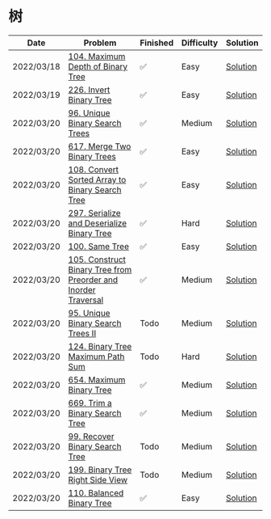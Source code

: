 # 树
| Date       | Problem                                                                                                                                                    | Finished | Difficulty | Solution                                               |
|------------|------------------------------------------------------------------------------------------------------------------------------------------------------------|----------|------------|--------------------------------------------------------|
| 2022/03/18 | [104. Maximum Depth of Binary Tree](https://leetcode.com/problems/maximum-depth-of-binary-tree/)                                                           | ✅        | Easy       | [Solution](./src/tree/MaxDepth.java)                   |
| 2022/03/19 | [226. Invert Binary Tree](https://leetcode.com/problems/invert-binary-tree/)                                                                               | ✅        | Easy       | [Solution](./src/tree/InvertTree.java)                 |
| 2022/03/20 | [96. Unique Binary Search Trees](https://leetcode.com/problems/unique-binary-search-trees/)                                                                | ✅        | Medium     | [Solution](./src/tree/NumTrees.java)                   |
| 2022/03/20 | [617. Merge Two Binary Trees](https://leetcode.com/problems/merge-two-binary-trees/)                                                                       | ✅        | Easy       | [Solution](./src/tree/MergeTrees.java)                 |
| 2022/03/20 | [108. Convert Sorted Array to Binary Search Tree](https://leetcode.com/problems/convert-sorted-array-to-binary-search-tree/)                               | ✅        | Easy       | [Solution](./src/tree/SortedArrayToBST.java)           |
| 2022/03/20 | [297. Serialize and Deserialize Binary Tree](https://leetcode.com/problems/serialize-and-deserialize-binary-tree/)                                         | ✅        | Hard       | [Solution](./src/tree/Codec.java)                      |
| 2022/03/20 | [100. Same Tree](https://leetcode.com/problems/same-tree/)                                                                                                 | ✅        | Easy       | [Solution](./src/tree/IsSameTree.java)                 |
| 2022/03/20 | [105. Construct Binary Tree from Preorder and Inorder Traversal](https://leetcode.com/problems/construct-binary-tree-from-preorder-and-inorder-traversal/) | ✅        | Medium     | [Solution](./src/tree/BuildTree.java)                  |
| 2022/03/20 | [95. Unique Binary Search Trees II](https://leetcode.com/problems/unique-binary-search-trees-ii/)                                                          | Todo     | Medium     | [Solution](./src/tree/GenerateTrees.java)              |
| 2022/03/20 | [124. Binary Tree Maximum Path Sum](https://leetcode.com/problems/binary-tree-maximum-path-sum/)                                                           | Todo     | Hard       | [Solution](./src/tree/MaxPathSum.java)                 |
| 2022/03/20 | [654. Maximum Binary Tree](https://leetcode.com/problems/maximum-binary-tree/)                                                                             | ✅        | Medium     | [Solution](./src/tree/ConstructMaximumBinaryTree.java) |
| 2022/03/20 | [669. Trim a Binary Search Tree](https://leetcode.com/problems/trim-a-binary-search-tree/)                                                                 | ✅        | Medium     | [Solution](./src/tree/TrimBST.java)                    |
| 2022/03/20 | [99. Recover Binary Search Tree](https://leetcode.com/problems/recover-binary-search-tree/)                                                                | Todo     | Medium     | [Solution](./src/tree/RecoverTree.java)                |
| 2022/03/20 | [199. Binary Tree Right Side View](https://leetcode.com/problems/binary-tree-right-side-view/)                                                             | Todo     | Medium     | [Solution](./src/tree/RightSideView.java)              |
| 2022/03/20 | [110. Balanced Binary Tree](https://leetcode.com/problems/balanced-binary-tree/)                                                                           | ✅        | Easy       | [Solution](./src/tree/IsBalanced.java)                 |
